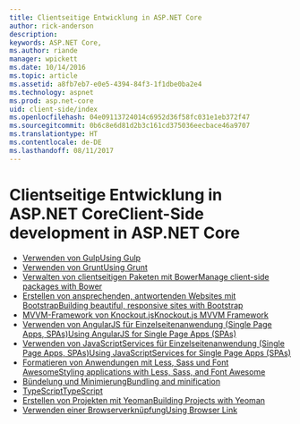 ```yaml
---
title: Clientseitige Entwicklung in ASP.NET Core
author: rick-anderson
description: 
keywords: ASP.NET Core,
ms.author: riande
manager: wpickett
ms.date: 10/14/2016
ms.topic: article
ms.assetid: a8fb7eb7-e0e5-4394-84f3-1f1dbe0ba2e4
ms.technology: aspnet
ms.prod: asp.net-core
uid: client-side/index
ms.openlocfilehash: 04e09113724014c6952d36f58fc031e1eb372f47
ms.sourcegitcommit: 0b6c8e6d81d2b3c161cd375036eecbace46a9707
ms.translationtype: HT
ms.contentlocale: de-DE
ms.lasthandoff: 08/11/2017
---
```

# <a name="client-side-development-in-aspnet-core"></a><span data-ttu-id="3357d-103">Clientseitige Entwicklung in ASP.NET Core</span><span class="sxs-lookup"><span data-stu-id="3357d-103">Client-Side development in ASP.NET Core</span></span>

- [<span data-ttu-id="3357d-104">Verwenden von Gulp</span><span class="sxs-lookup"><span data-stu-id="3357d-104">Using Gulp</span></span>](using-gulp.md)
- [<span data-ttu-id="3357d-105">Verwenden von Grunt</span><span class="sxs-lookup"><span data-stu-id="3357d-105">Using Grunt</span></span>](using-grunt.md)
- [<span data-ttu-id="3357d-106">Verwalten von clientseitigen Paketen mit Bower</span><span class="sxs-lookup"><span data-stu-id="3357d-106">Manage client-side packages with Bower</span></span>](bower.md)
- [<span data-ttu-id="3357d-107">Erstellen von ansprechenden, antwortenden Websites mit Bootstrap</span><span class="sxs-lookup"><span data-stu-id="3357d-107">Building beautiful, responsive sites with Bootstrap</span></span>](bootstrap.md)
- [<span data-ttu-id="3357d-108">MVVM-Framework von Knockout.js</span><span class="sxs-lookup"><span data-stu-id="3357d-108">Knockout.js MVVM Framework</span></span>](knockout.md)
- [<span data-ttu-id="3357d-109">Verwenden von AngularJS für Einzelseitenanwendung (Single Page Apps, SPAs)</span><span class="sxs-lookup"><span data-stu-id="3357d-109">Using AngularJS for Single Page Apps (SPAs)</span></span>](angular.md)
- [<span data-ttu-id="3357d-110">Verwenden von JavaScriptServices für Einzelseitenanwendung (Single Page Apps, SPAs)</span><span class="sxs-lookup"><span data-stu-id="3357d-110">Using JavaScriptServices for Single Page Apps (SPAs)</span></span>](spa-services.md)
- [<span data-ttu-id="3357d-111">Formatieren von Anwendungen mit Less, Sass und Font Awesome</span><span class="sxs-lookup"><span data-stu-id="3357d-111">Styling applications with Less, Sass, and Font Awesome</span></span>](less-sass-fa.md)
- [<span data-ttu-id="3357d-112">Bündelung und Minimierung</span><span class="sxs-lookup"><span data-stu-id="3357d-112">Bundling and minification</span></span>](bundling-and-minification.md)
- [<span data-ttu-id="3357d-113">TypeScript</span><span class="sxs-lookup"><span data-stu-id="3357d-113">TypeScript</span></span>](https://www.typescriptlang.org/docs/handbook/asp-net-core.html)
- [<span data-ttu-id="3357d-114">Erstellen von Projekten mit Yeoman</span><span class="sxs-lookup"><span data-stu-id="3357d-114">Building Projects with Yeoman</span></span>](yeoman.md)
- [<span data-ttu-id="3357d-115">Verwenden einer Browserverknüpfung</span><span class="sxs-lookup"><span data-stu-id="3357d-115">Using Browser Link</span></span>](using-browserlink.md)